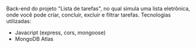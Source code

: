 Back-end do projeto "Lista de tarefas", no qual simula uma lista eletrônica, onde você pode criar, concluir, excluir e filtrar tarefas. 
Tecnologias utilizadas:

- Javacript (express, cors, mongoose)
- MongoDB Atlas
